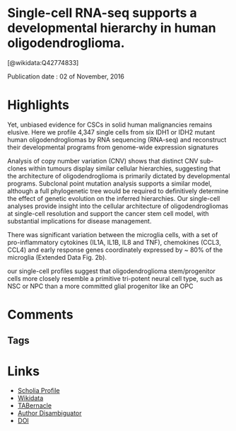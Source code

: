 
Single-cell RNA-seq supports a developmental hierarchy in human oligodendroglioma.
==================================================================================
  
  [@wikidata:Q42774833]  
  
Publication date : 02 of November, 2016  

# Highlights

Yet, unbiased evidence for CSCs in solid human malignancies remains elusive. Here we profile 4,347 single cells from six IDH1 or IDH2 mutant human oligodendrogliomas by RNA sequencing (RNA-seq) and reconstruct their developmental programs from genome-wide expression signatures

Analysis of copy number variation (CNV) shows that distinct CNV sub-clones within tumours display similar cellular hierarchies, suggesting that the architecture of oligodendroglioma is primarily dictated by developmental programs. Subclonal point mutation analysis supports a similar model, although a full phylogenetic tree would be required to definitively determine the effect of genetic evolution on the inferred hierarchies. Our single-cell analyses provide insight into the cellular architecture of oligodendrogliomas at single-cell resolution and support the cancer stem cell model, with substantial implications for disease management.

There was significant variation between the microglia cells, with a set of pro-inflammatory cytokines (IL1A, IL1B, IL8 and TNF), chemokines (CCL3, CCL4) and early response genes coordinately expressed by ~ 80% of the microglia (Extended Data Fig. 2b). 

our single-cell profiles suggest that oligodendroglioma stem/progenitor cells more closely resemble a primitive tri-potent neural cell type, such as NSC or NPC than a more committed glial progenitor like an OPC

# Comments

## Tags

# Links
  
 * [Scholia Profile](https://scholia.toolforge.org/work/Q42774833)  
 * [Wikidata](https://www.wikidata.org/wiki/Q42774833)  
 * [TABernacle](https://tabernacle.toolforge.org/?#/tab/manual/Q42774833/P921%3BP4510)  
 * [Author Disambiguator](https://author-disambiguator.toolforge.org/work_item_oauth.php?id=Q42774833&batch_id=&match=1&author_list_id=&doit=Get+author+links+for+work)  
 * [DOI](https://doi.org/10.1038/NATURE20123)  
